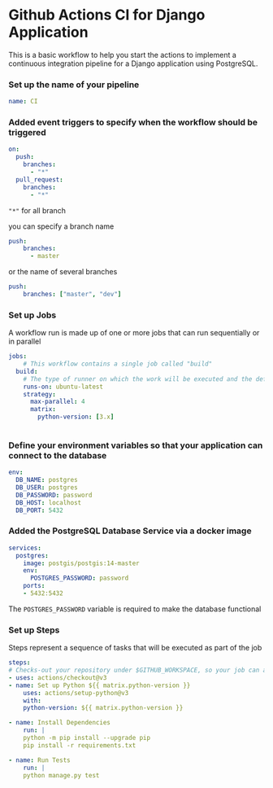 # Github Actions CI for Django Application

This is a basic workflow to help you start the actions to implement a continuous integration pipeline for a Django application using PostgreSQL.


### Set up the name of your pipeline

```yaml
name: CI
```

### Added event triggers to specify when the workflow should be triggered

```yaml
on:
  push:
    branches:
      - "*"
  pull_request:
    branches:
      - "*"
```
`"*"` for all branch

you can specify a branch name

```yaml
push:
    branches:
      - master
```

or the name of several branches
```yaml
push:
    branches: ["master", "dev"]
```

### Set up Jobs
A workflow run is made up of one or more jobs that can run sequentially or in parallel
```yaml
jobs:
    # This workflow contains a single job called "build"
  build:
    # The type of runner on which the work will be executed and the definition of the run strategies
    runs-on: ubuntu-latest
    strategy:
      max-parallel: 4
      matrix:
        python-version: [3.x]
    
```

### Define your environment variables so that your application can connect to the database
```yaml
env:
  DB_NAME: postgres
  DB_USER: postgres
  DB_PASSWORD: password
  DB_HOST: localhost
  DB_PORT: 5432
```
### Added the PostgreSQL Database Service via a docker image
```YAML
services:
  postgres:
    image: postgis/postgis:14-master
    env:
      POSTGRES_PASSWORD: password
    ports:
    - 5432:5432
```
The `POSTGRES_PASSWORD` variable is required to make the database functional


### Set up Steps
Steps represent a sequence of tasks that will be executed as part of the job
```yaml
steps:
# Checks-out your repository under $GITHUB_WORKSPACE, so your job can access it
- uses: actions/checkout@v3
- name: Set up Python ${{ matrix.python-version }}
    uses: actions/setup-python@v3
    with:
    python-version: ${{ matrix.python-version }}

- name: Install Dependencies
    run: |
    python -m pip install --upgrade pip
    pip install -r requirements.txt

- name: Run Tests
    run: |
    python manage.py test

```
